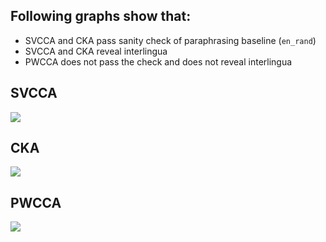 ## Following graphs show that:
  * SVCCA and CKA pass sanity check of paraphrasing baseline (```en_rand```)
  * SVCCA and CKA reveal interlingua 
  * PWCCA does not pass the check and does not reveal interlingua
  
 ## SVCCA
 <image src="/abstraction_pattern_tuned_xnli_layers_svcca.pdf"/>
 
 ## CKA
 <image src="/abstraction_pattern_tuned_xnli_layers_cka.pdf"/>
 
 ## PWCCA
 <image src="/abstraction_pattern_tuned_xnli_layers_pwcca.pdf"/>
